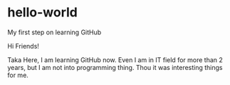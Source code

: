 # hello-world
My first step on learning GitHub

Hi Friends!

Taka Here, I am learning GitHub now. 
Even I am in IT field for more than 2 years, but I am not into programming thing.
Thou it was interesting things for me.
